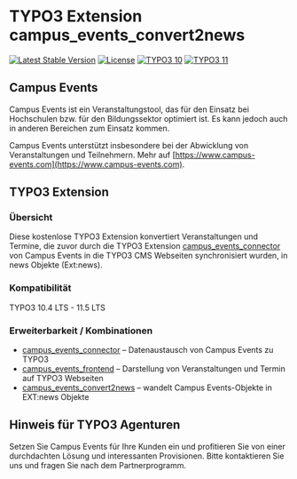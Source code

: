 # TYPO3 Extension campus_events_convert2news

[![Latest Stable Version](https://poser.pugx.org/brainappeal/campus_events_convert2news/v/stable)](https://packagist.org/packages/brainappeal/campus_events_convert2news)
[![License](https://poser.pugx.org/brainappeal/campus_events_convert2news/license)](https://packagist.org/packages/brainappeal/campus_events_convert2news)
[![TYPO3 10](https://img.shields.io/badge/TYPO3-10-green.svg)](https://get.typo3.org/version/10)
[![TYPO3 11](https://img.shields.io/badge/TYPO3-11-green.svg)](https://get.typo3.org/version/11)

## Campus Events
Campus Events ist ein Veranstaltungstool, das für den Einsatz bei Hochschulen bzw. für den Bildungssektor optimiert ist. 
Es kann jedoch auch in anderen Bereichen zum Einsatz kommen. 

Campus Events unterstützt insbesondere bei der Abwicklung von Veranstaltungen und Teilnehmern. Mehr auf 
[https://www.campus-events.com](https://www.campus-events.com).

## TYPO3 Extension

### Übersicht
Diese kostenlose TYPO3 Extension konvertiert Veranstaltungen und Termine, die zuvor durch die TYPO3 Extension 
[campus_events_connector](https://github.com/BrainAppeal/campus_events_connector) von Campus Events in die TYPO3 CMS 
Webseiten synchronisiert wurden, in news Objekte (Ext:news).

### Kompatibilität
TYPO3 10.4 LTS - 11.5 LTS

### Erweiterbarkeit / Kombinationen
* [campus_events_connector](https://github.com/BrainAppeal/campus_events_connector)                  – Datenaustausch von Campus Events zu TYPO3
* [campus_events_frontend](https://github.com/BrainAppeal/campus_events_frontend)                    – Darstellung von Veranstaltungen und Termin auf TYPO3 Webseiten
* [campus_events_convert2news](https://github.com/BrainAppeal/campus_events_convert2news)            – wandelt Campus Events-Objekte in EXT:news Objekte 

## Hinweis für TYPO3 Agenturen
Setzen Sie Campus Events für Ihre Kunden ein und profitieren Sie von einer durchdachten Lösung und interessanten 
Provisionen. Bitte kontaktieren Sie uns und fragen Sie nach dem Partnerprogramm.

